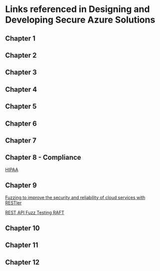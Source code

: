 # Links referenced in Designing and Developing Secure Azure Solutions

## Chapter 1

## Chapter 2

## Chapter 3

## Chapter 4

## Chapter 5

## Chapter 6


## Chapter 7


## Chapter 8 - Compliance
[HIPAA](https://www.cdc.gov/phlp/publications/topic/hipaa.html)

## Chapter 9
[Fuzzing to improve the security and reliability of cloud services with RESTler](https://www.youtube.com/watch?v=FYmiPoRwEbE)

[REST API Fuzz Testing RAFT](https://github.com/microsoft/rest-api-fuzz-testing)

## Chapter 10



## Chapter 11

## Chapter 12
